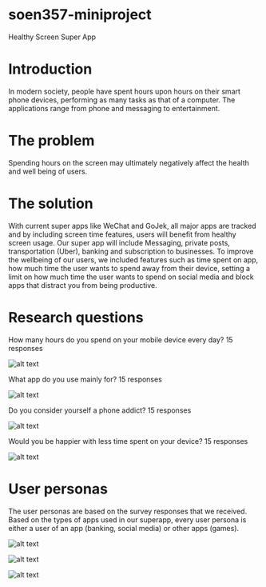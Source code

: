 # soen357-miniproject
Healthy Screen Super App

# Introduction

In modern society, people have spent hours upon hours on their smart phone devices, performing as many tasks as that of a computer. The applications range from phone and messaging to entertainment. 

# The problem

Spending hours on the screen may ultimately negatively affect the health and well being of users. 

# The solution 
With current super apps like WeChat and GoJek, all major apps are tracked and by including screen time features, users will benefit from healthy screen usage. Our super app will include
Messaging, private posts, transportation (Uber), banking and subscription to businesses. To improve the wellbeing of our users, we included features such as time spent on app, how much time the user wants to spend away from their device, setting a limit on how much time the user wants to spend on social media and block apps that distract you from being productive.


# Research questions

How many hours do you spend on your mobile device every day?
15 responses

 ![alt text](https://github.com/yordanevro/soen357-miniproject/blob/main/images/bargraph.png?raw=true)

What app do you use mainly for? 
15 responses


 ![alt text](https://github.com/yordanevro/soen357-miniproject/blob/main/images/appusage.png?raw=true)

Do you consider yourself a phone addict?
15 responses

 ![alt text](https://github.com/yordanevro/soen357-miniproject/blob/main/images/phoneaddict.png?raw=true)
 
Would you be happier with less time spent on your device?
15 responses

 ![alt text](https://github.com/yordanevro/soen357-miniproject/blob/main/images/lesstime.png?raw=true)

 

# User personas

The user personas are based on the survey responses that we received. Based on the types of apps used in our superapp, every user persona is either a user of an app (banking, social media) or other apps (games).

 ![alt text](https://github.com/yordanevro/soen357-miniproject/blob/main/images/jamespersona.png?raw=true)
 
 ![alt text](https://github.com/yordanevro/soen357-miniproject/blob/main/images/clairepersona.png?raw=true)
  
 ![alt text](https://github.com/yordanevro/soen357-miniproject/blob/main/images/timpersona.png?raw=true)
 

 

